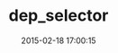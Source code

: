 ---
layout: post
title:  "dep_selector"
repo:   "opscode/dep-selector"
date:   2015-02-18 17:00:15
gemurl: http://github.com/opscode/dep-selector
---
